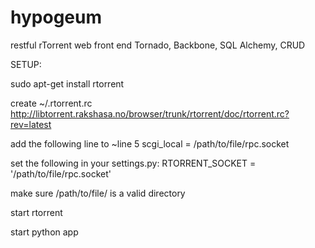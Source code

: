 hypogeum
========

restful rTorrent web front end
Tornado, Backbone, SQL Alchemy, CRUD


SETUP:

sudo apt-get install rtorrent

create ~/.rtorrent.rc
http://libtorrent.rakshasa.no/browser/trunk/rtorrent/doc/rtorrent.rc?rev=latest

add the following line to ~line 5
scgi_local = /path/to/file/rpc.socket

set the following in your settings.py:
RTORRENT_SOCKET = '/path/to/file/rpc.socket'

make sure /path/to/file/ is a valid directory

start rtorrent

start python app